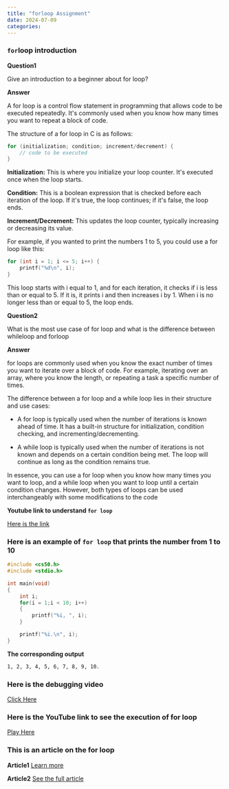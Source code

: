 ```yaml
---
title: "forloop Assignment"
date: 2024-07-09
categories:
---
```

### **`for`loop introduction**

**Question1**

Give an introduction to a beginner about for loop?

**Answer**

A for loop is a control flow statement in programming that allows code to be executed repeatedly. It's commonly used when you know how many times you want to repeat a block of code.

The structure of a for loop in C is as follows:

```c
for (initialization; condition; increment/decrement) {  
    // code to be executed  
} 
``` 

**Initialization:** This is where you initialize your loop counter. It's executed once when the loop starts.

**Condition:** This is a boolean expression that is checked before each iteration of the loop. If it's true, the loop continues; if it's false, the loop ends.

**Increment/Decrement:** This updates the loop counter, typically increasing or decreasing its value.


For example, if you wanted to print the numbers 1 to 5, you could use a for loop like this:

```c
for (int i = 1; i <= 5; i++) {  
    printf("%d\n", i);  
}  
```
This loop starts with i equal to 1, and for each iteration, it checks if i is less than or equal to 5. If it is, it prints i and then increases i by 1. When i is no longer less than or equal to 5, the loop ends.

**Question2**

What is the most use case of for loop and what is the difference between whileloop and forloop

**Answer**

for loops are commonly used when you know the exact number of times you want to iterate over a block of code. For example, iterating over an array, where you know the length, or repeating a task a specific number of times.

The difference between a for loop and a while loop lies in their structure and use cases:

* A for loop is typically used when the number of iterations is known ahead of time. It has a built-in structure for initialization, condition checking, and incrementing/decrementing.

* A while loop is typically used when the number of iterations is not known and depends on a certain condition being met. The loop will continue as long as the condition remains true.

In essence, you can use a for loop when you know how many times you want to loop, and a while loop when you want to loop until a certain condition changes. However, both types of loops can be used interchangeably with some modifications to the code

**Youtube link to understand `for loop`**

[Here is the link](https://youtu.be/WDJpZhU-Ikc?si=-lbXUVkE23kXScF2)

### **Here is an example of `for loop` that prints the number from 1 to 10**

```c
#include <cs50.h>
#include <stdio.h>

int main(void)
{
    int i;
    for(i = 1;i < 10; i++)
    {
        printf("%i, ", i);
    }

    printf("%i.\n", i);
}
```
**The corresponding output**
```bash
1, 2, 3, 4, 5, 6, 7, 8, 9, 10.
```

### Here is the debugging video

[Click Here](https://www.loom.com/share/acb4d1dec4f146b9838afbc31ce19a80?sid=cf1554ea-f012-4f0d-a571-869157d2a60c)

### Here is the YouTube link to see the execution of for loop  

[Play Here](https://youtu.be/4luOwft-Vms)

### **This is an article on the for loop**

**Article1** [Learn more](https://www.w3schools.com/c/c_for_loop.php)

**Article2** [See the full article](https://www.geeksforgeeks.org/for-loop-in-programming/)